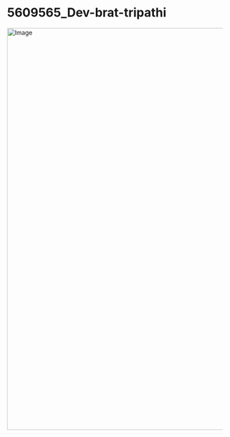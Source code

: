 # 5609565_Dev-brat-tripathi
<img width="1893" height="936" alt="Image" src="https://github.com/user-attachments/assets/4b211d7a-5be8-42cc-900b-66b5dbd807e6" />

